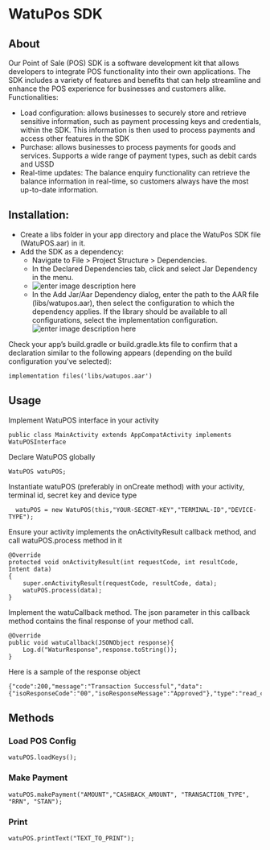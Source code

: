 # WatuPos SDK
## About
Our Point of Sale (POS) SDK is a software development kit that allows developers to integrate POS functionality into their own applications. The SDK includes a variety of features and benefits that can help streamline and enhance the POS experience for businesses and customers alike.
Functionalities:
* Load configuration:  allows businesses to securely store and retrieve sensitive information, such as payment processing keys and credentials, within the SDK. This information is then used to process payments and access other features in the SDK
* Purchase: allows businesses to process payments for goods and services. Supports a wide range of payment types, such as debit cards and USSD
* Real-time updates: The balance enquiry functionality can retrieve the balance information in real-time, so customers always have the most up-to-date information.



## Installation:
* Create a libs folder in your app directory and place the WatuPos SDK file (WatuPOS.aar) in it.
* Add the SDK as a dependency:
    * Navigate to File > Project Structure > Dependencies.
    * In the Declared Dependencies tab, click  and select Jar Dependency in the menu.
    * ![enter image description here](https://developer.android.com/static/studio/images/projects/psd-add-jar-dependency-dropdown.png)
    * In the Add Jar/Aar Dependency dialog, enter the path to the AAR file (libs/watupos.aar), then select the configuration to which the dependency applies. If the library should be available to all configurations, select the implementation configuration.
      ![enter image description here](https://developer.android.com/static/studio/images/projects/psd-add-aar-dependency.png)

Check your app’s build.gradle or build.gradle.kts file to confirm that a declaration similar to the following appears (depending on the build configuration you've selected):

    implementation files('libs/watupos.aar')

## Usage
Implement WatuPOS interface in your activity

    public class MainActivity extends AppCompatActivity implements WatuPOSInterface

Declare WatuPOS globally


    WatuPOS watuPOS;

Instantiate watuPOS (preferably in onCreate method) with your activity, terminal id, secret key and device type

      watuPOS = new WatuPOS(this,"YOUR-SECRET-KEY","TERMINAL-ID","DEVICE-TYPE");
Ensure your activity implements the onActivityResult callback method, and call watuPOS.process method in it

    @Override  
    protected void onActivityResult(int requestCode, int resultCode, Intent data)  
    {  
	    super.onActivityResult(requestCode, resultCode, data);   
	    watuPOS.process(data);   
    }  
Implement the watuCallback method. The json parameter in this callback method contains the final response of your method call.

    @Override  
    public void watuCallback(JSONObject response){  
	    Log.d("WaturResponse",response.toString());  
    }

Here is a sample of the response object

    {"code":200,"message":"Transaction Successful","data":{"isoResponseCode":"00","isoResponseMessage":"Approved"},"type":"read_card"}

## Methods

### Load POS Config

    watuPOS.loadKeys();

### Make Payment

    watuPOS.makePayment("AMOUNT","CASHBACK_AMOUNT", "TRANSACTION_TYPE", "RRN", "STAN");
### Print

    watuPOS.printText("TEXT_TO_PRINT");

  
  
  
